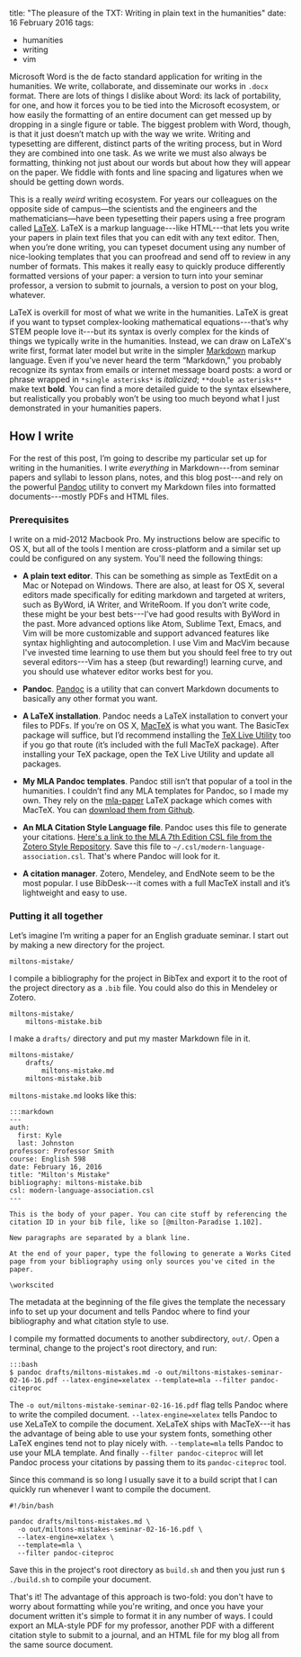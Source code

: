 title: "The pleasure of the TXT: Writing in plain text in the humanities"
date: 16 February 2016
tags:
- humanities
- writing
- vim

Microsoft Word is the de facto standard application for writing in the humanities. We write, collaborate, and disseminate our works in `.docx` format. There are lots of things I dislike about Word: its lack of portability, for one, and how it forces you to be tied into the Microsoft ecosystem, or how easily the formatting of an entire document can get messed up by dropping in a single figure or table. The biggest problem with Word, though, is that it just doesn’t match up with the way we write. Writing and typesetting are different, distinct parts of the writing process, but in Word they are combined into one task. As we write we must also always be formatting, thinking not just about our words but about how they will appear on the paper. We fiddle with fonts and line spacing and ligatures when we should be getting down words.

This is a really *weird* writing ecosystem. For years our colleagues on the opposite side of campus&mdash;the scientists and the engineers and the mathematicians&mdash;have been typesetting their papers using a free program called [LaTeX](https://en.wikipedia.org/wiki/LaTeX). LaTeX is a markup language---like HTML---that lets you write your papers in plain text files that you can edit with any text editor. Then, when you’re done writing, you can typeset document using any number of nice-looking templates that you can proofread and send off to review in any number of formats. This makes it really easy to quickly produce differently formatted versions of your paper: a version to turn into your seminar professor, a version to submit to journals, a version to post on your blog, whatever.

LaTeX is overkill for most of what we write in the humanities. LaTeX is great if you want to typset complex-looking mathematical equations---that’s why  STEM people love it---but its syntax is overly complex for the kinds of things we typically write in the humanities. Instead, we can draw on LaTeX's write first, format later model but write in the simpler [Markdown](https://daringfireball.net/projects/markdown/syntax) markup language. Even if you’ve never heard the term “Markdown,” you probably recognize its syntax from emails or internet message board posts: a word or phrase wrapped in `*single asterisks*` is *italicized*; `**double asterisks**` make text **bold**. You can find a more detailed guide to the syntax elsewhere, but realistically you probably won’t be using too much beyond what I just demonstrated in your humanities papers.

How I write
-----------

For the rest of this post, I’m going to describe my particular set up for writing in the humanities. I write *everything* in Markdown---from seminar papers and syllabi to lesson plans, notes, and this blog post---and rely on the powerful [Pandoc](http://pandoc.org) utility to convert my Markdown files into formatted documents---mostly PDFs and HTML files.

### Prerequisites

I write on a mid-2012 Macbook Pro. My instructions below are specific to OS X, but all of the tools I mention are cross-platform and a similar set up could be configured on any system. You'll need the following things:

* **A plain text editor**. This can be something as simple as TextEdit on a Mac or Notepad on Windows. There are also, at least for OS X, several editors made specifically for editing markdown and targeted at writers, such as ByWord, iA Writer, and WriteRoom. If you don’t write code, these might be your best bets---I’ve had good results with ByWord in the past. More advanced options like Atom, Sublime Text, Emacs, and Vim will be more customizable and support advanced features like syntax highlighting and autocompletion.  I use Vim and MacVim because I've invested time learning to use them but you should feel free to try out several editors---Vim has a steep (but rewarding!) learning curve, and you should use whatever editor works best for you.

* **Pandoc**. [Pandoc](http://pandoc.org) is a utility that can convert Markdown documents to basically any other format you want. 

* **A LaTeX installation**. Pandoc needs a LaTeX installation to convert your files to PDFs. If you’re on OS X, [MacTeX](http://tug.org/mactex/) is what you want. The BasicTex package will suffice, but I’d recommend installing the [TeX Live Utility](http://amaxwell.github.io/tlutility/) too if you go that route (it’s included with the full MacTeX package). After installing your TeX package, open the TeX Live Utility and update all packages.

* **My MLA Pandoc templates**. Pandoc still isn’t that popular of a tool in the humanities. I couldn’t find any MLA templates for Pandoc, so I made my own. They rely on the [mla-paper](https://www.ctan.org/pkg/mla-paper) LaTeX package which comes with MacTeX. You can [download them from Github](https://github.com/kylerjohnston/pandoc-templates).

* **An MLA Citation Style Language file**. Pandoc uses this file to generate your citations. [Here's a link to the MLA 7th Edition CSL file from the Zotero Style Repository](https://www.zotero.org/styles/modern-language-association). Save this file to `~/.csl/modern-language-association.csl`. That's where Pandoc will look for it.

* **A citation manager**. Zotero, Mendeley, and EndNote seem to be the most popular. I use BibDesk---it comes with a full MacTeX install and it’s lightweight and easy to use.

### Putting it all together

Let’s imagine I’m writing a paper for an English graduate seminar. I start out by making a new directory for the project. 

    miltons-mistake/

I compile a bibliography for the project in BibTex and export it to the root of the project directory as a `.bib` file. You could also do this in Mendeley or Zotero.

    miltons-mistake/
        miltons-mistake.bib

I make a `drafts/` directory and put my master Markdown file in it.

    miltons-mistake/
        drafts/
            miltons-mistake.md
        miltons-mistake.bib

`miltons-mistake.md` looks like this:

    :::markdown
    ---
    auth:
      first: Kyle
      last: Johnston
    professor: Professor Smith
    course: English 598
    date: February 16, 2016
    title: "Milton's Mistake"
    bibliography: miltons-mistake.bib
    csl: modern-language-association.csl
    ---

    This is the body of your paper. You can cite stuff by referencing the citation ID in your bib file, like so [@milton-Paradise 1.102].

    New paragraphs are separated by a blank line.

    At the end of your paper, type the following to generate a Works Cited page from your bibliography using only sources you've cited in the paper.

    \workscited

The metadata at the beginning of the file gives the template the necessary info to set up your document and tells Pandoc where to find your bibliography and what citation style to use.

I compile my formatted documents to another subdirectory, `out/`. Open a terminal, change to the project's root directory, and run:

    :::bash
    $ pandoc drafts/miltons-mistakes.md -o out/miltons-mistakes-seminar-02-16-16.pdf --latex-engine=xelatex --template=mla --filter pandoc-citeproc

The `-o out/miltons-mistake-seminar-02-16-16.pdf` flag tells Pandoc where to write the compiled document. `--latex-engine=xelatex` tells Pandoc to use XeLaTeX to compile the document. XeLaTeX ships with MacTeX---it has the advantage of being able to use your system fonts, something other LaTeX engines tend not to play nicely with. `--template=mla` tells Pandoc to use your MLA template. And finally `--filter pandoc-citeproc` will let Pandoc process your citations by passing them to its `pandoc-citeproc` tool.

Since this command is so long I usually save it to a build script that I can quickly run whenever I want to compile the document.

    #!/bin/bash

    pandoc drafts/miltons-mistakes.md \
      -o out/miltons-mistakes-seminar-02-16-16.pdf \
      --latex-engine=xelatex \
      --template=mla \
      --filter pandoc-citeproc

Save this in the project's root directory as `build.sh` and then you just run `$ ./build.sh` to compile your document.

That's it! The advantage of this approach is two-fold: you don't have to worry about formatting while you're writing, and once you have your document written it's simple to format it in any number of ways. I could export an MLA-style PDF for my professor, another PDF with a different citation style to submit to a journal, and an HTML file for my blog all from the same source document.
